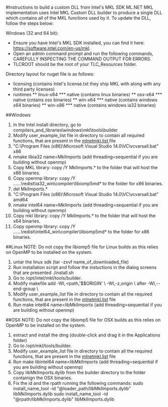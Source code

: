 #Instructions to build a custom DLL from Intel's MKL SDK
ML.NET MKL implementation uses Intel MKL Custom DLL builder to produce a single DLL which contains all of the MKL functions used by it.
To update the DLL, follow the steps below:

Windows (32 and 64 bit):
- Ensure you have Intel's MKL SDK installed, you can find it here: https://software.intel.com/en-us/mkl.
- Open an admin command prompt and run the following commands, CAREFULLY INSPECTING THE COMMAND OUTPUT FOR ERRORS.
- TLCROOT should be the root of your TLC_Resources folder.

Directory layout for nuget file is as follows:
* licensing (contains Intel's license.txt they ship MKL with along with any third party licenses)
* runtimes
**  linux-x64
*** native (contains linux binaries)
** osx-x64
*** native (cntains osx binaries)
** win-x64
*** native (contains windows x64 binaries)
** win-x86
*** native (contains windows ia32 binaries)

##Windows
1. In the Intel install directory, go to compilers_and_libraries\windows\mkl\tools\builder
2. Modify user_example_list file in directory to contain all required functions, that are present in the [mlnetmkl.list
](mlnetmkl.list) file
3. "C:\Program Files (x86)\Microsoft Visual Studio 14.0\VC\vcvarsall.bat" x86
4. nmake libia32 name=MklImports (add threading=sequential if you are building without openmp)
5. Copy MKL library: copy /Y MklImports.* to the folder that will host the x86 binaries.
6. Copy openmp library:  copy /Y ..\..\..\redist\ia32_win\compiler\libiomp5md* to the folder for x86 binaries.
7. del MklImports.*
8. "C:\Program Files (x86)\Microsoft Visual Studio 14.0\VC\vcvarsall.bat" amd64
9. nmake intel64 name=MklImports (add threading=sequential if you are building without openmp)
10. Copy mkl library: copy /Y MklImports.* to the folder that will host the x64 binaries.
11. Copy openmp library:  copy /Y ..\..\..\redist\intel64_win\compiler\libiomp5md* to the folder for x86 binaries.

##Linux
NOTE: Do not copy the libiomp5 file for Linux builds as this relies on OpenMP to be installed on the system.
1. untar the linux sdk (tar -zxvf name_of_downloaded_file)
2. Run installation script and follow the instuctions in the dialog screens that are presented ./install.sh
3. Go to /opt/intel/mkl/tools/builder.
4. Modify makefile add -Wl,-rpath,'$$ORIGIN' \ -Wl,-z,origin \  after -Wl,--end-group \
5. Modify user_example_list file in directory to contain all the required functions, that are present in the [mlnetmkl.list](mlnetmkl.list) file
6. Run make intel64 name=libMklImports (add threading=sequential if you are building without openmp)

##OSX
NOTE: Do not copy the libiomp5 file for OSX builds as this relies on OpenMP to be installed on the system.
1. extract and install the dmg (double-click and drag it in the Applications folder)
2. Go to /opt/mkl/tools/builder.
3. Modify user_example_list file in directory to contain all the required functions, that are present in the [mlnetmkl.list](mlnetmkl.list) file
4. Run make libintel64 name=libMklImports (add threading=sequential if you are building without openmp)
5. Copy libMklImports.dylib from the builder directory to the folder containign the OSX binaries.
6. Fix the id and the rpath running the following commands:
   sudo install_name_tool -id "@loader_path/libMklImports.dylib" libMklImports.dylib 
   sudo install_name_tool -id "@rpath/libMklImports.dylib" libMklImports.dylib
